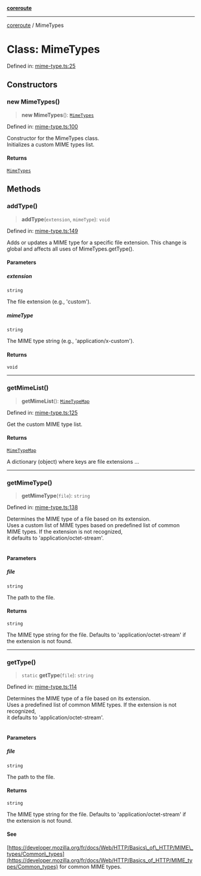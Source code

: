 [**coreroute**](../README.md)

***

[coreroute](../globals.md) / MimeTypes

# Class: MimeTypes

Defined in: [mime-type.ts:25](https://github.com/cmames/CoreRoute/blob/7e1ba2efbbe94c2f401879bf68e94c69b2412748/src/mime-type.ts#L25)

## Constructors

### new MimeTypes()

> **new MimeTypes**(): [`MimeTypes`](MimeTypes.md)

Defined in: [mime-type.ts:100](https://github.com/cmames/CoreRoute/blob/7e1ba2efbbe94c2f401879bf68e94c69b2412748/src/mime-type.ts#L100)

Constructor for the MimeTypes class.<br>
Initializes a custom MIME types list.<br>

#### Returns

[`MimeTypes`](MimeTypes.md)

## Methods

### addType()

> **addType**(`extension`, `mimeType`): `void`

Defined in: [mime-type.ts:149](https://github.com/cmames/CoreRoute/blob/7e1ba2efbbe94c2f401879bf68e94c69b2412748/src/mime-type.ts#L149)

Adds or updates a MIME type for a specific file extension.
This change is global and affects all uses of MimeTypes.getType().

#### Parameters

##### extension

`string`

The file extension (e.g., 'custom').

##### mimeType

`string`

The MIME type string (e.g., 'application/x-custom').

#### Returns

`void`

***

### getMimeList()

> **getMimeList**(): [`MimeTypeMap`](../type-aliases/MimeTypeMap.md)

Defined in: [mime-type.ts:125](https://github.com/cmames/CoreRoute/blob/7e1ba2efbbe94c2f401879bf68e94c69b2412748/src/mime-type.ts#L125)

Get the custom MIME type list.

#### Returns

[`MimeTypeMap`](../type-aliases/MimeTypeMap.md)

A dictionary (object) where keys are file extensions ...

***

### getMimeType()

> **getMimeType**(`file`): `string`

Defined in: [mime-type.ts:138](https://github.com/cmames/CoreRoute/blob/7e1ba2efbbe94c2f401879bf68e94c69b2412748/src/mime-type.ts#L138)

Determines the MIME type of a file based on its extension.<br>
Uses a custom list of MIME types based on predefined list of common MIME types. If the extension is not recognized,<br>
it defaults to 'application/octet-stream'.<br>
<br>

#### Parameters

##### file

`string`

The path to the file.

#### Returns

`string`

The MIME type string for the file.
                 Defaults to 'application/octet-stream' if the extension is not found.

***

### getType()

> `static` **getType**(`file`): `string`

Defined in: [mime-type.ts:114](https://github.com/cmames/CoreRoute/blob/7e1ba2efbbe94c2f401879bf68e94c69b2412748/src/mime-type.ts#L114)

Determines the MIME type of a file based on its extension.<br>
Uses a predefined list of common MIME types. If the extension is not recognized,<br>
it defaults to 'application/octet-stream'.<br>
<br>

#### Parameters

##### file

`string`

The path to the file.

#### Returns

`string`

The MIME type string for the file.
                 Defaults to 'application/octet-stream' if the extension is not found.

#### See

[https://developer.mozilla.org/fr/docs/Web/HTTP/Basics\_of\_HTTP/MIME\_types/Common\_types](https://developer.mozilla.org/fr/docs/Web/HTTP/Basics_of_HTTP/MIME_types/Common_types) for common MIME types.
